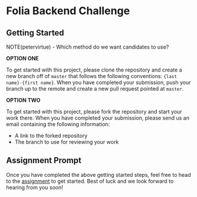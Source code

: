 # Folia Backend Challenge

## Getting Started

NOTE(petervirtue) - Which method do we want candidates to use?

**OPTION ONE**

To get started with this project, please clone the repository and create a new branch off of `master` that follows the following conventions: `{last name}-{first name}`. When you have completed your submission, push your branch up to the remote and create a new pull request pointed at `master`.

**OPTION TWO**

To get started with this project, please fork the repository and start your work there. When you have completed your submission, please send us an email containing the following information:

- A link to the forked repository
- The branch to use for reviewing your work

## Assignment Prompt

Once you have completed the above getting started steps, feel free to head to the [assignment](ASSIGNMENT.md) to get started. Best of luck and we look forward to hearing from you soon!
